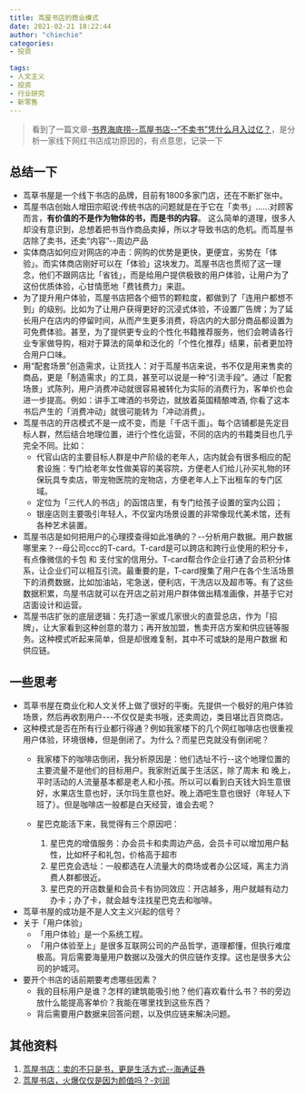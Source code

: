 ```yaml
---
title: 茑屋书店的商业模式
date: 2021-02-21 18:22:44
author: "chiechie"
categories: 
- 投资

tags:
- 人文主义
- 投资
- 行业研究
- 新零售
---
```

> 看到了一篇文章-[书界海底捞--茑屋书店--“不卖书”凭什么月入过亿？](https://zhuanlan.zhihu.com/p/351740363)，是分析一家线下网红书店成功原因的，有点意思，记录一下

## 总结一下

- 茑草书屋是一个线下书店的品牌，目前有1800多家门店，还在不断扩张中。
- 茑屋书店创始人增田宗昭说:传统书店的问题就是在于它在「卖书」……对顾客而言，**有价值的不是作为物体的书，而是书的内容**。 这么简单的道理，很多人却没有意识到，总想着把书当作商品卖掉，所以才导致书店的危机。而茑屋书店除了卖书，还卖“内容”--周边产品
- 实体商店如何应对网店的冲击：网购的优势是更快，更便宜，劣势在「体验」。而实体商店刚好可以在「体验」这块发力。茑屋书店也贯彻了这一理念，他们不跟网店比「省钱」，而是给用户提供极致的用户体验，让用户为了这份优质体验，心甘情愿地「费钱费力」来逛。
- 为了提升用户体验，茑屋书店把各个细节的颗粒度，都做到了「连用户都想不到」的级别。比如为了让用户获得更好的沉浸式体验，不设置广告牌；为了延长用户在店内的停留时间，从而产生更多消费，将店内的大部分商品都设置为可免费体验。甚至，为了提供更专业的个性化书籍推荐服务，他们会聘请各行业专家做导购，相对于算法的简单和泛化的「个性化推荐」结果，前者更加符合用户口味。
- 用“配套场景”创造需求，让货找人：对于茑屋书店来说，书不仅是用来售卖的商品，更是「制造需求」的工具，甚至可以说是一种“引流手段”。通过「配套场景」式陈列，用户消费冲动就很容易被转化为实际的消费行为，客单价也会进一步提高。例如：讲手工啤酒的书旁边，就放着英国精酿啤酒, 你看了这本书后产生的「消费冲动」就很可能转为「冲动消费」。
- 茑屋书店的开店模式不是一成不变，而是「千店千面」。每个店铺都是先定目标人群，然后结合地理位置，进行个性化运营，不同的店内的书籍类目也几乎完全不同。比如：
    - 代官山店的主要目标人群是中产阶级的老年人，店内就会有很多相应的配套设施：专门给老年女性做美容的美容院，方便老人们给儿孙买礼物的环保玩具专卖店，带宠物医院的宠物店，方便老年人上下出租车的专门区域。
    - 定位为「三代人的书店」的函馆店里，有专门给孩子设置的室内公园；
    - 银座店则主要吸引年轻人，不仅室内场景设置的非常像现代美术馆，还有各种艺术装置。
- 茑屋书店是如何把用户的心理摸查得如此准确的？--分析用户数据。用户数据哪里来？--母公司ccc的T-card。T-card是可以跨店和跨行业使用的积分卡，有点像微信的卡包 和 支付宝的信用分。T-card帮合作企业打通了会员积分体系，让企业们可以相互引流。最重要的是，T-card搜集了用户在各个生活场景下的消费数据，比如加油站，宅急送，便利店，干洗店以及超市等。有了这些数据积累，鸟屋书店就可以在开店之前对用户群体做出精准画像，并基于它对店面设计和运营。
- 茑屋书店扩张的底层逻辑：先打造一家或几家很火的直营总店，作为「招牌」，让大家看到这种创意的潜力；再开放加盟，售卖开店方案和供应链等服务。这种模式听起来简单，但是却很难复制，其中不可或缺的是用户数据 和 供应链。


## 一些思考

- 茑草书屋在商业化和人文关怀上做了很好的平衡。先提供一个极好的用户体验场景，然后再收割用户---不仅仅是卖书哦，还卖周边，类目堪比百货商店。
- 这种模式是否在所有行业都行得通？例如我家楼下的几个网红咖啡店也很重视用户体验，环境很棒，但是倒闭了。为什么？而星巴克就没有倒闭呢？
    - 我家楼下的咖啡店倒闭，我分析原因是：他们选址不行--这个地理位置的主要流量不是他们的目标用户。我家附近属于生活区，除了周末 和 晚上，平时活动的人流量基本都是老人和小孩。所以可以看到白天钱大妈生意很好，水果店生意也好，沃尔玛生意也好。晚上酒吧生意也很好（年轻人下班了）。但是咖啡店一般都是白天经营，谁会去呢？

    - 星巴克能活下来，我觉得有三个原因吧：
        1. 星巴克的增值服务：办会员卡和卖周边产品，会员卡可以增加用户黏性，比如杯子和礼包，价格高于超市
        2. 星巴克会选址：一般都选在人流量大的商场或者办公区域，离主力消费人群都很近。
        3. 星巴克的开店数量和会员卡有协同效应：开店越多，用户就越有动力办卡；办了卡，就会越专注找星巴克去和咖啡。
- 茑草书屋的成功是不是人文主义兴起的信号？
- 关于「用户体验」
	- 「用户体验」是一个系统工程。
	- 「用户体验至上」是很多互联网公司的产品哲学，道理都懂，但执行难度极高。背后需要海量用户数据以及强大的供应链作支撑。这也是很多大公司的护城河。
- 要开个书店的话前期要考虑哪些因素？
    - 我的目标用户是谁？怎样的建筑能吸引他？他们喜欢看什么书？书的旁边放什么能提高客单价？我能在哪里找到这些东西？
    - 背后需要用户数据来回答问题，以及供应链来解决问题。

## 其他资料

1. [茑屋书店：卖的不只是书，更是生活方式--海通证券](https://img3.gelonghui.com/pdf201708/pdf20170802134635165.pdf)
2. [茑屋书店，火爆仅仅是因为颜值吗？-刘润](https://www.sohu.com/a/329783679_117018)
